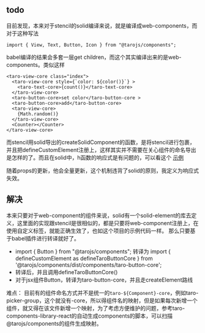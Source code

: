 ## todo 
目前发现，本来对于stencil的solid编译来说，就是编译成web-components，而对于这种写法
```tsx
import { View, Text, Button, Icon } from "@tarojs/components";
```
babel编译的结果会多套一层get children，而这个其实编译出来的是web-components。类似这样


```tsx
<taro-view-core class="index">
  <taro-view-core style={`color: ${color()}`} >
    <taro-text-core>{count()}</taro-text-core>
  </taro-view-core>
  <taro-button-core>set color</taro-button-core >
  <taro-button-core>add</taro-button-core>
  <taro-view-core>
    {Math.random()}
  </taro-view-core>
  <Counter></Counter>
</taro-view-core>
```

而stencil用solid导出的createSolidComponent的函数，是将stencil进行包裹，并且把defineCustomElement注册上，这样其实并不需要在关心组件的命名导出是怎样的了。而且在solid中，h函数的响应式是有问题的，可以看这个 [示例](https://playground.solidjs.com/anonymous/dd675c5d-7ed4-48fa-af71-9abbb55a2f21)

随着props的更新，他会全量更新，这个机制违背了solid的原则，我定义为响应式失效。


## 解决
本来只要对于web-component的组件来说，solid有一个solid-element的库去定义，这里面的实现跟stencil是很相似的，都是只要将web-component注册上，在使用自定义标签，就能正确生效了，也如这个项目的示例代码一样。
那么只要基于babel插件进行转译就好了。

- import { Button } from "@tarojs/components"; 转译为 import { defineCustomElement as defineTaroButtonCore } from '@tarojs/components/dist/components/taro-button-core';
- 转译后，并且调用defineTaroButtonCore()
- 对于jsx组件Button，转译为taro-button-core，并且走createElement路线


难点：
目前有的组件命名方式并不是统一的`taro-${Component}-core`，例如taro-picker-group，这个就没有-core，所以得组件名的映射，但是如果每次新增一个组件，就又得在该文件新增一个映射，为了考虑方便维护的问题，参考taro-components-library-react的自动生成components的脚本，可以扫描@tarojs/components的组件生成映射。
